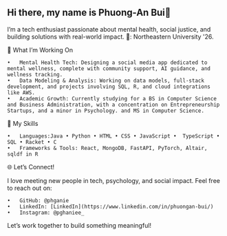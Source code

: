 ## Hi there, my name is Phuong-An Bui👋

I’m a tech enthusiast passionate about mental health, social justice, and building solutions with real-world impact. 
🏫: Northeastern University '26.

🎯 What I’m Working On

	•	Mental Health Tech: Designing a social media app dedicated to mental wellness, complete with community support, AI guidance, and wellness tracking.
	•	Data Modeling & Analysis: Working on data models, full-stack development, and projects involving SQL, R, and cloud integrations like AWS.
	•	Academic Growth: Currently studying for a BS in Computer Science and Business Administration, with a concentration on Entrepreneurship Startups, and a minor in Psychology. and MS in Computer Science.

💼 My Skills

	•	Languages:Java • Python • HTML • CSS • JavaScript •  TypeScript • SQL • Racket • C
	•	Frameworks & Tools: React, MongoDB, FastAPI, PyTorch, Altair, sqldf in R
 
 🌐 Let’s Connect!

I love meeting new people in tech, psychology, and social impact. Feel free to reach out on:

	•	GitHub: @phganie
	•	LinkedIn: [LinkedIn](https://www.linkedin.com/in/phuongan-bui/)
	•	Instagram: @pghaniee_

Let’s work together to build something meaningful!

